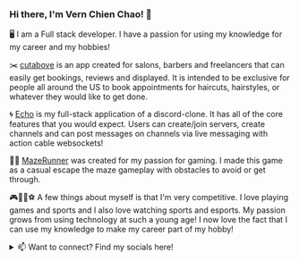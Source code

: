 ### Hi there, I'm Vern Chien Chao! 👋
🖥️ I am a Full stack developer. I have a passion for using my knowledge for my career and my hobbies!

✂️ [cutabove](https://pacific-sea-61217.herokuapp.com/#/) is an app created for salons, barbers and freelancers that can easily get bookings, reviews and displayed. It is intended to be exclusive for people all around the US to book appointments for haircuts, hairstyles, or whatever they would like to get done.

🌀 [Echo](https://echo-discordclone.herokuapp.com/#/) is my full-stack application of a discord-clone. It has all of the core features that you would expect. Users can create/join servers, create channels and can post messages on channels via live messaging with action cable websockets!

🏃‍♂️ [MazeRunner](https://vernchao91.github.io/Maze_Runner/) was created for my passion for gaming. I made this game as a casual escape the maze gameplay with obstacles to avoid or get through.

🎮🏀🏈⚽ A few things about myself is that I'm very competitive. I love playing games and sports and I also love watching sports and esports. My passion grows from using technology at such a young age! I now love the fact that I can use my knowledge to make my career part of my hobby!

<details>
<summary>📫 Want to connect? Find my socials here!</summary>
<br>
  🔗 <a href="www.linkedin.com/in/vern-chao-a8201a1ba">LinkedIn</a> 
<br>
  👼 <a href="www.angel.co/u/vern-chien-chao">AngelList</a> 
<br>
 🐦 <a href="www.twitter.com/vernchao91">Twitter</a> 
<br>
  <a href="mailto.vernchao91@gmail.com">vernchao91@gmail.com</a> 
</details>

<!--
**vernchao91/vernchao91** is a ✨ _special_ ✨ repository because its `README.md` (this file) appears on your GitHub profile.

Here are some ideas to get you started:

- 🔭 I’m currently working on ...
- 🌱 I’m currently learning ...
- 👯 I’m looking to collaborate on ...
- 🤔 I’m looking for help with ...
- 💬 Ask me about ...
- 📫 How to reach me: ...
- 😄 Pronouns: ...
- ⚡ Fun fact: ...
-->
